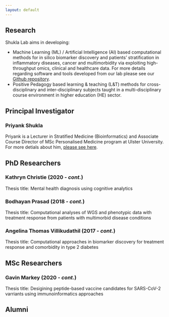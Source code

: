 ```yaml
---
layout: default
---
```


## Research
Shukla Lab aims in developing:
* Machine Learning (ML) / Artificial Intelligence (AI) based computational methods for in silico biomarker discovery and patients’ stratification in inflammatory diseases, cancer and multimorbidity via exploiting high-throughput omics, clinical and healthcare data. For more details regarding software and tools developed from our lab please see our [Github repository](https://github.com/ShuklaLab).
* Positive Pedagogy based learning & teaching (L&T) methods for cross-disciplinary and inter-disciplinary subjects taught in a multi-disciplinary course environment in higher education (HE) sector.


## Principal Investigator

### Priyank Shukla
Priyank is a Lecturer in Stratified Medicine (Bioinformatics) and Associate Course Director of MSc Personalised Medicine program at Ulster University. For more detials about him, [please see here](https://pure.ulster.ac.uk/en/persons/priyank-shukla).


## PhD Researchers

### Kathryn Christie (2020 - _cont._)
Thesis title: Mental health diagnosis using cognitive analytics

### Bodhayan Prasad (2018 - _cont._)
Thesis title: Computational analyses of WGS and phenotypic data with treatment response from patients with multimorbid disease conditions

### Angelina Thomas Villikudathil (2017 - _cont._)
Thesis title: Computational approaches in biomarker discovery for treatment response and comorbidity in type 2 diabetes


## MSc Researchers

### Gavin Markey (2020 - _cont._)
Thesis title: Desigining peptide-based vaccine candidates for SARS-CoV-2 varriants using immunoinformatics approaches


## Alumni
